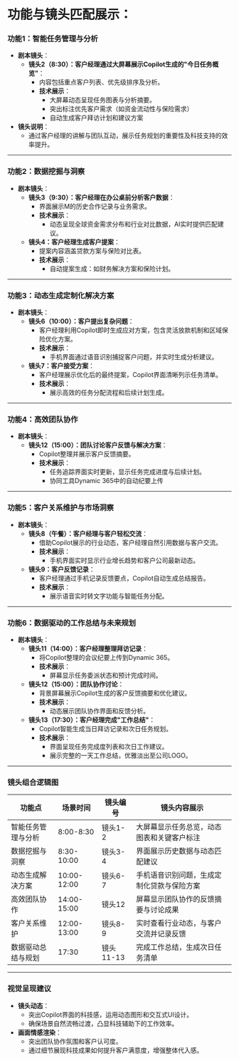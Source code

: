 # **功能与镜头匹配展示**：

### **功能1：智能任务管理与分析**

- **剧本镜头**：
    - **镜头2（8:30）：客户经理通过大屏幕展示Copilot生成的"今日任务概览"**：
        - 内容包括重点客户列表、优先级排序及分析。
        - **技术展示**：
            - 大屏幕动态呈现任务图表与分析摘要。
            - 突出标注优先客户需求（如资金流动性与保险需求）
            - 自动生成客户拜访计划和建议方案
- **镜头说明**：
    - 通过客户经理的讲解与团队互动，展示任务规划的重要性及科技支持的效率提升。

---

### **功能2：数据挖掘与洞察**

- **剧本镜头**：
    - **镜头3（9:30）：客户经理在办公桌前分析客户数据**：
        - 界面展示M的历史合作记录与业务需求。
        - **技术展示**：
            - 动态呈现全球资金需求分布和行业对比数据，AI实时提供匹配建议。
    - **镜头4：客户经理生成客户提案**：
        - 提案内容涵盖贷款方案与保险对比表。
        - **技术展示**：
            - 自动提案生成：如财务解决方案和保险计划。

---

### **功能3：动态生成定制化解决方案**

- **剧本镜头**：
    - **镜头6（10:00）：客户提出复杂问题**：
        - 客户经理利用Copilot即时生成应对方案，包含灵活放款机制和区域保险优化方案。
        - **技术展示**：
            - 手机界面通过语音识别捕捉客户问题，并实时生成分析建议。
    - **镜头7：客户接受方案**：
        - 客户经理展示优化后的最终提案，Copilot界面清晰列示任务清单。
        - **技术展示**：
            - 展示高效的任务分配流程和后续计划生成。

---

### **功能4：高效团队协作**

- **剧本镜头**：
    - **镜头12（15:00）：团队讨论客户反馈与解决方案**：
        - Copilot整理并展示客户反馈摘要。
        - **技术展示**：
            - 任务追踪界面实时更新，显示任务完成进度与后续计划。
            - 协同工具Dynamic 365中的自动纪要上传

---

### **功能5：客户关系维护与市场洞察**

- **剧本镜头**：
    - **镜头8（午餐）：客户经理与客户轻松交流**：
        - 借助Copilot展示的行业动态，客户经理自然引用数据与客户交流。
        - **技术展示**：
            - 手机界面实时显示行业增长趋势和客户公司最新动态。
    - **镜头9：客户反馈记录**：
        - 客户经理通过手机记录反馈要点，Copilot自动生成总结报告。
        - **技术展示**：
            - 展示语音实时转文字功能与智能任务分配。

---

### **功能6：数据驱动的工作总结与未来规划**

- **剧本镜头**：
    - **镜头11（14:00）：客户经理整理拜访记录**：
        - 将Copilot整理的会议纪要上传到Dynamic 365。
        - **技术展示**：
            - 屏幕显示任务委派状态和预计完成时间。
    - **镜头12（15:00）：团队协作讨论**：
        - 背景屏幕展示Copilot生成的客户反馈摘要和优化建议。
        - **技术展示**：
            - 动态展示团队协作界面和反馈分析。
    - **镜头13（17:30）：客户经理完成"工作总结"**：
        - Copilot智能生成当日拜访记录和次日任务规划。
        - **技术展示**：
            - 界面呈现任务完成度列表和次日工作建议。
            - 展示完整的一天工作总结，优雅淡出至公司LOGO。

---

### **镜头组合逻辑图**

| **功能点** | **场景时间** | **镜头编号** | **镜头内容展示** |
| --- | --- | --- | --- |
| 智能任务管理与分析 | 8:00-8:30 | 镜头1-2 | 大屏幕显示任务总览，动态图表和关键客户标注 |
| 数据挖掘与洞察 | 8:30-10:00 | 镜头3-4 | 界面展示历史数据与动态匹配建议 |
| 动态生成解决方案 | 10:00-12:00 | 镜头6-7 | 手机语音识别问题，生成定制化贷款与保险方案 |
| 高效团队协作 | 14:00-15:00 | 镜头12 | 屏幕显示团队协作的反馈摘要与讨论成果 |
| 客户关系维护 | 12:00-13:00 | 镜头8-9 | 实时查看行业动态，与客户交流并记录反馈 |
| 数据驱动总结与规划 | 17:30 | 镜头11-13 | 完成工作总结，生成次日任务清单 |

---

### **视觉呈现建议**

- **镜头动态**：
    - 突出Copilot界面的科技感，运用动态图形和交互式UI设计。
    - 确保场景自然流畅过渡，凸显科技辅助下的工作效率。
- **画面情感渲染**：
    - 突出团队协作氛围和客户认可度。
    - 通过细节展现科技成果如何提升客户满意度，增强整体代入感。
